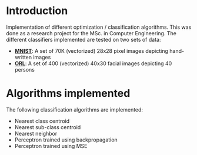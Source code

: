 # Introduction
Implementation of different optimization / classification algorithms. This was done as a research project for the MSc. in Computer Engineering.
The different classifiers implemented are tested on two sets of data:

- [**MNIST**](http://yann.lecun.com/exdb/mnist/): A set of 70K (vectorized) 28x28 pixel images depicting hand-written images
- [**ORL**](http://www.cad.zju.edu.cn/home/dengcai/Data/FaceData.html): A set of 400 (vectorized) 40x30 facial images depicting 40 persons

# Algorithms implemented

The following classification algorithms are implemented:

- Nearest class centroid
- Nearest sub-class centroid
- Nearest neighbor
- Perceptron trained using backpropagation
- Perceptron trained using MSE
